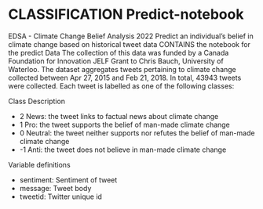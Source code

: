 #  CLASSIFICATION Predict-notebook
EDSA - Climate Change Belief Analysis 2022
Predict an individual’s belief in climate change based on historical tweet data
CONTAINS the notebook for the predict
Data The collection of this data was funded by a Canada Foundation for Innovation JELF Grant to Chris Bauch, University of Waterloo. The dataset aggregates tweets pertaining to climate change collected between Apr 27, 2015 and Feb 21, 2018. In total, 43943 tweets were collected. Each tweet is labelled as one of the following classes:

Class Description
* 2 News: the tweet links to factual news about climate change
* 1 Pro: the tweet supports the belief of man-made climate change
* 0 Neutral: the tweet neither supports nor refutes the belief of man-made climate change
* -1 Anti: the tweet does not believe in man-made climate change

Variable definitions
- sentiment: Sentiment of tweet
- message: Tweet body
- tweetid: Twitter unique id
